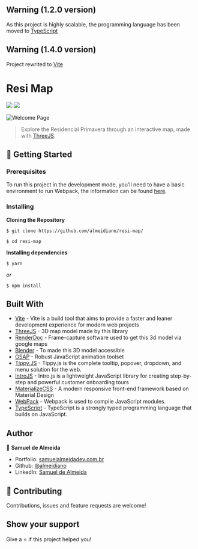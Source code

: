 ## Warning (1.2.0 version)
As this project is highly scalable, the programming language has been moved to [TypeScript](https://www.typescriptlang.org/)

## Warning (1.4.0 version)
Project rewrited to [Vite](https://vitejs.dev/)

# Resi Map

<a href="#"><img src="https://img.shields.io/badge/Documentation-Yes-brightgreen" /></a> 
<a href="#"><img src="https://img.shields.io/badge/Webpack-true-blue" /></a> 

<img src="https://a.pomf.cat/ldcacb.png" alt="Welcome Page">

> Explore the Residencial Primavera through an interactive map, made with <a href="https://threejs.org/" target="_blank">ThreeJS</a>.

## 🚀 Getting Started 

### Prerequisites

To run this project in the development mode, you'll need to have a basic environment to run Webpack, the information can be found [here](https://webpack.js.org/guides/getting-started/).

### Installing

**Cloning the Repository**

```
$ git clone https://github.com/almeidiano/resi-map/

$ cd resi-map
```

**Installing dependencies**

```
$ yarn
```

_or_

```
$ npm install
```

## Built With
- [Vite](https://vitejs.dev/) - Vite is a build tool that aims to provide a faster and leaner development experience for modern web projects
- [ThreeJS](https://threejs.org/) - 3D map model made by this library
- [RenderDoc](https://renderdoc.org/) - Frame-capture software used to get this 3d model via google maps
- [Blender](https://www.blender.org/) - To made this 3D model accessible 
- [GSAP](https://greensock.com/gsap/) - Robust JavaScript animation toolset
- [Tippy.JS](https://atomiks.github.io/tippyjs/) - Tippy.js is the complete tooltip, popover, dropdown, and menu solution for the web.
- [IntroJS](https://introjs.com/) - Intro.js is a lightweight JavaScript library for creating step-by-step and powerful customer onboarding tours
- [MaterializeCSS](https://materializecss.com/) - A modern responsive front-end framework based on Material Design
- [WebPack](https://webpack.js.org/) - Webpack is used to compile JavaScript modules.
- [TypeScript](https://www.typescriptlang.org/) - TypeScript is a strongly typed programming language that builds on JavaScript.

## Author

👤 **Samuel de Almeida**

* Portfolio: [samuelalmeidadev.com.br](https://samuelalmeidadev.com.br/)
* Github: [@almeidiano](https://github.com/almeidiano)
* LinkedIn: [Samuel de Almeida](https://br.linkedin.com/in/samuel-de-almeida)

## 🤝 Contributing

Contributions, issues and feature requests are welcome!

## Show your support

Give a ⭐️ if this project helped you!

